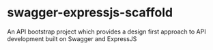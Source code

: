 # swagger-expressjs-scaffold
An API bootstrap project which provides a design first approach to API development built on Swagger and ExpressJS
